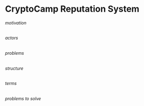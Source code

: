 
# CryptoCamp Reputation System

###### motivation 
###### actors 
###### problems 
###### structure
###### terms 
###### problems to solve
